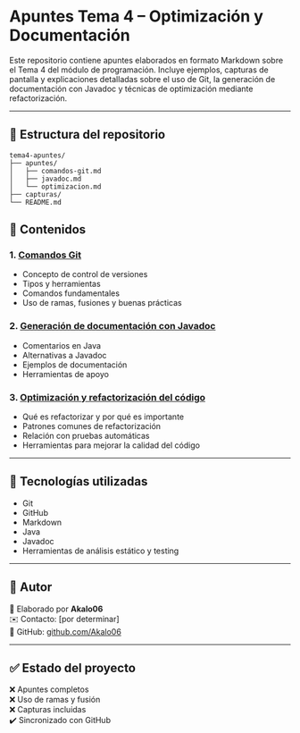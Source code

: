 # Apuntes Tema 4 – Optimización y Documentación

Este repositorio contiene apuntes elaborados en formato Markdown sobre el Tema 4 del módulo de programación. Incluye ejemplos, capturas de pantalla y explicaciones detalladas sobre el uso de Git, la generación de documentación con Javadoc y técnicas de optimización mediante refactorización.

---

## 📂 Estructura del repositorio

```text
tema4-apuntes/
├── apuntes/
│   ├── comandos-git.md
│   ├── javadoc.md
│   └── optimizacion.md
├── capturas/
└── README.md
```

## 🧾 Contenidos

### 1. [Comandos Git](apuntes/comandos-git.md)
- Concepto de control de versiones
- Tipos y herramientas
- Comandos fundamentales
- Uso de ramas, fusiones y buenas prácticas

### 2. [Generación de documentación con Javadoc](apuntes/javadoc.md)
- Comentarios en Java
- Alternativas a Javadoc
- Ejemplos de documentación
- Herramientas de apoyo

### 3. [Optimización y refactorización del código](apuntes/optimizacion.md)
- Qué es refactorizar y por qué es importante
- Patrones comunes de refactorización
- Relación con pruebas automáticas
- Herramientas para mejorar la calidad del código

---

## 🔧 Tecnologías utilizadas

- Git
- GitHub
- Markdown
- Java
- Javadoc
- Herramientas de análisis estático y testing

---
## 🧠 Autor

📎 Elaborado por **Akalo06**  
✉️ Contacto: [por determinar]  
🔗 GitHub: [github.com/Akalo06](https://github.com/Akalo06)

---
## ✅ Estado del proyecto

❌ Apuntes completos  
❌ Uso de ramas y fusión  
❌ Capturas incluidas  
✔️ Sincronizado con GitHub
